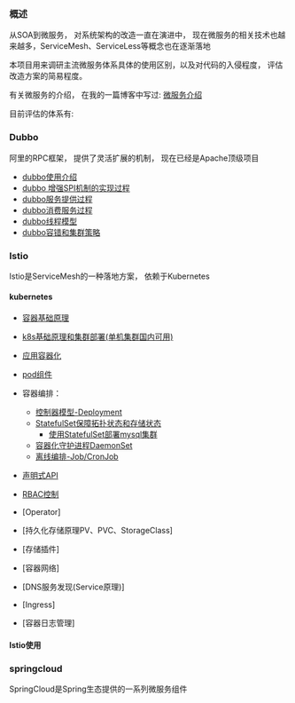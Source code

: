 ### 概述

从SOA到微服务， 对系统架构的改造一直在演进中， 现在微服务的相关技术也越来越多，ServiceMesh、ServiceLess等概念也在逐渐落地

本项目用来调研主流微服务体系具体的使用区别，以及对代码的入侵程度， 评估改造方案的简易程度。

有关微服务的介绍， 在我的一篇博客中写过: [微服务介绍](https://blog.haobin95.club/2018/02/04/%E6%9E%B6%E6%9E%84/%E5%BE%AE%E6%9C%8D%E5%8A%A1%E4%BB%8B%E7%BB%8D/)




目前评估的体系有:

### Dubbo

阿里的RPC框架， 提供了灵活扩展的机制， 现在已经是Apache顶级项目

- [dubbo使用介绍](https://github.com/haobinaa/microservice/blob/master/dubbo/README.md)
- [dubbo 增强SPI机制的实现过程](https://github.com/haobinaa/microservice/blob/master/dubbo/dubbo_spi.md)
- [dubbo服务提供过程](https://github.com/haobinaa/microservice/blob/master/dubbo/dubbo_provider.md)
- [dubbo消费服务过程](https://github.com/haobinaa/microservice/blob/master/dubbo/dubbo_consumer.md)
- [dubbo线程模型](https://github.com/haobinaa/microservice/blob/master/dubbo/dubbo_thread_model.md)
- [dubbo容错和集群策略](https://github.com/haobinaa/microservice/blob/master/dubbo/dubbo_cluster.md)



### Istio

Istio是ServiceMesh的一种落地方案， 依赖于Kubernetes

#### kubernetes
- [容器基础原理](https://github.com/haobinaa/microservice/blob/master/k8s/container.md)
- [k8s基础原理和集群部署(单机集群国内可用)](https://github.com/haobinaa/microservice/blob/master/k8s/k8s.md)
- [应用容器化](./k8s/app_to_container.md)
- [pod组件](./k8s/pod.md)

- 容器编排：
  - [控制器模型-Deployment](./k8s/controller_model.md)
  - [StatefulSet保障拓扑状态和存储状态](./k8s/StatefulSet.md)
    - [使用StatefulSet部署mysql集群](./k8s/msyql_cluster.md)
  - [容器化守护进程DaemonSet](./k8s/DaemonSet.md)
  - [离线编排-Job/CronJob](./k8s/job&cronjob.md)
- [声明式API](./k8s/API.md)
- [RBAC控制](./k8s/rbac.md)
- [Operator]
- [持久化存储原理PV、PVC、StorageClass]
- [存储插件]
- [容器网络]
- [DNS服务发现(Service原理)]
- [Ingress]
- [容器日志管理]

#### Istio使用


### springcloud

SpringCloud是Spring生态提供的一系列微服务组件

